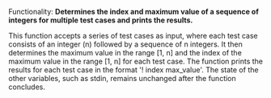 Functionality: **Determines the index and maximum value of a sequence of integers for multiple test cases and prints the results.**

This function accepts a series of test cases as input, where each test case consists of an integer (n) followed by a sequence of n integers. It then determines the maximum value in the range [1, n] and the index of the maximum value in the range [1, n] for each test case. The function prints the results for each test case in the format '! index max_value'. The state of the other variables, such as stdin, remains unchanged after the function concludes.